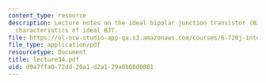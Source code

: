 ```yaml
---
content_type: resource
description: Lecture notes on the ideal bipolar junction transistor (BJT) and current-voltage
  characteristics of ideal BJT.
file: https://ol-ocw-studio-app-qa.s3.amazonaws.com/courses/6-720j-integrated-microelectronic-devices-spring-2007/d9a7ffa072dd20a1d2a129a0b68d0881_lecture34.pdf
file_type: application/pdf
resourcetype: Document
title: lecture34.pdf
uid: d9a7ffa0-72dd-20a1-d2a1-29a0b68d0881
---
```

